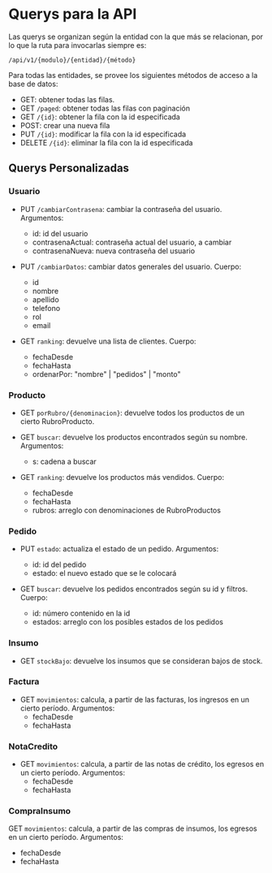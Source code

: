 # Querys para la API

Las querys se organizan según la entidad con la que más se relacionan, por lo que la ruta para invocarlas siempre es:

`/api/v1/{modulo}/{entidad}/{método}`

Para todas las entidades, se provee los siguientes métodos de acceso a la base de datos:

* GET: obtener todas las filas.
* GET `/paged`: obtener todas las filas con paginación
* GET `/{id}`: obtener la fila con la id especificada
* POST: crear una nueva fila
* PUT `/{id}`: modificar la fila con la id especificada
* DELETE `/{id}`: eliminar la fila con la id especificada

## Querys Personalizadas

### Usuario

* PUT `/cambiarContrasena`: cambiar la contraseña del usuario. Argumentos:
  * id: id del usuario
  * contrasenaActual: contraseña actual del usuario, a cambiar
  * contrasenaNueva: nueva contraseña del usuario

* PUT `/cambiarDatos`: cambiar datos generales del usuario. Cuerpo:
    * id
    * nombre
    * apellido
    * telefono
    * rol
    * email

* GET `ranking`: devuelve una lista de clientes. Cuerpo:
  * fechaDesde
  * fechaHasta
  * ordenarPor: "nombre" | "pedidos" | "monto"


### Producto

* GET `porRubro/{denominacion}`: devuelve todos los productos de un cierto RubroProducto.

* GET `buscar`: devuelve los productos encontrados según su nombre. Argumentos:
  * s: cadena a buscar

* GET `ranking`: devuelve los productos más vendidos. Cuerpo:
  * fechaDesde
  * fechaHasta
  * rubros: arreglo con denominaciones de RubroProductos

### Pedido

* PUT `estado`: actualiza el estado de un pedido. Argumentos:
  * id: id del pedido
  * estado: el nuevo estado que se le colocará


* GET `buscar`: devuelve los pedidos encontrados según su id y filtros. Cuerpo:
  * id: número contenido en la id
  * estados: arreglo con los posibles estados de los pedidos


### Insumo

* GET `stockBajo`: devuelve los insumos que se consideran bajos de stock.


### Factura

* GET `movimientos`: calcula, a partir de las facturas, los ingresos en un cierto período. Argumentos:
  * fechaDesde
  * fechaHasta

### NotaCredito

* GET `movimientos`: calcula, a partir de las notas de crédito, los egresos en un cierto período. Argumentos:
  * fechaDesde
  * fechaHasta

### CompraInsumo

GET `movimientos`: calcula, a partir de las compras de insumos, los egresos en un cierto período. Argumentos:
  * fechaDesde
  * fechaHasta